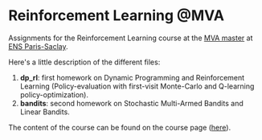 # Reinforcement Learning @MVA

Assignments for the Reinforcement Learning course at the [MVA master](http://math.ens-paris-saclay.fr/version-francaise/formations/master-mva/)
at [ENS Paris-Saclay](http://www.ens-cachan.fr/en).

Here's a little description of the different files:
1. **dp_rl**: first homework on Dynamic Programming and Reinforcement Learning (Policy-evaluation with first-visit Monte-Carlo 
and Q-learning policy-optimization).
2. **bandits**: second homework on Stochastic Multi-Armed Bandits and Linear Bandits.

The content of the course can be found on the course page ([here](http://chercheurs.lille.inria.fr/~lazaric/Webpage/MVA-RL_Course16.html)).
